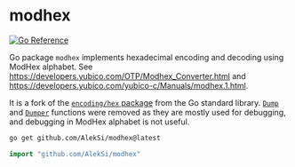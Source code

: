 # modhex

[![Go Reference](https://pkg.go.dev/badge/github.com/AlekSi/modhex.svg)](https://pkg.go.dev/github.com/AlekSi/modhex)

Go package `modhex` implements hexadecimal encoding and decoding using ModHex alphabet.
See https://developers.yubico.com/OTP/Modhex_Converter.html and https://developers.yubico.com/yubico-c/Manuals/modhex.1.html.

It is a fork of the [`encoding/hex` package](https://golang.org/pkg/encoding/hex/) from the Go standard library.
[`Dump`](https://golang.org/pkg/encoding/hex/#Dump) and [`Dumper`](https://golang.org/pkg/encoding/hex/#Dumper) functions were removed as they are mostly used for debugging, and debugging in ModHex alphabet is not useful.

```sh
go get github.com/AlekSi/modhex@latest
```

```go
import "github.com/AlekSi/modhex"
```
